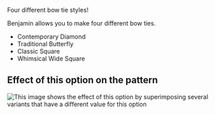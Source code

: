 Four different bow tie styles!

Benjamin allows you to make four different bow ties.

*   Contemporary Diamond
*   Traditional Butterfly
*   Classic Square
*   Whimsical Wide Square

## Effect of this option on the pattern

![This image shows the effect of this option by superimposing several variants that have a different value for this option](benjamin\_bowstyle\_sample.svg "Effect of this option on the pattern")
